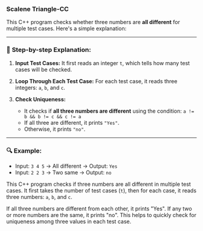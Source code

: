 ### Scalene Triangle-CC

This C++ program checks whether three numbers are **all different** for multiple test cases. Here's a simple explanation:

---

### 🔄 **Step-by-step Explanation:**

1. **Input Test Cases:**
   It first reads an integer `t`, which tells how many test cases will be checked.

2. **Loop Through Each Test Case:**
   For each test case, it reads three integers: `a`, `b`, and `c`.

3. **Check Uniqueness:**

   * It checks if **all three numbers are different** using the condition:
     `a != b && b != c && c != a`
   * If all three are different, it prints `"Yes"`.
   * Otherwise, it prints `"no"`.

---

### 🔍 **Example:**

* Input: `3 4 5` → All different → Output: `Yes`
* Input: `2 2 3` → Two same → Output: `no`

This C++ program checks if three numbers are all different in multiple test cases. It first takes the number of test cases (`t`), then for each case, it reads three numbers: `a`, `b`, and `c`.

If all three numbers are different from each other, it prints "Yes". If any two or more numbers are the same, it prints "no". This helps to quickly check for uniqueness among three values in each test case.
